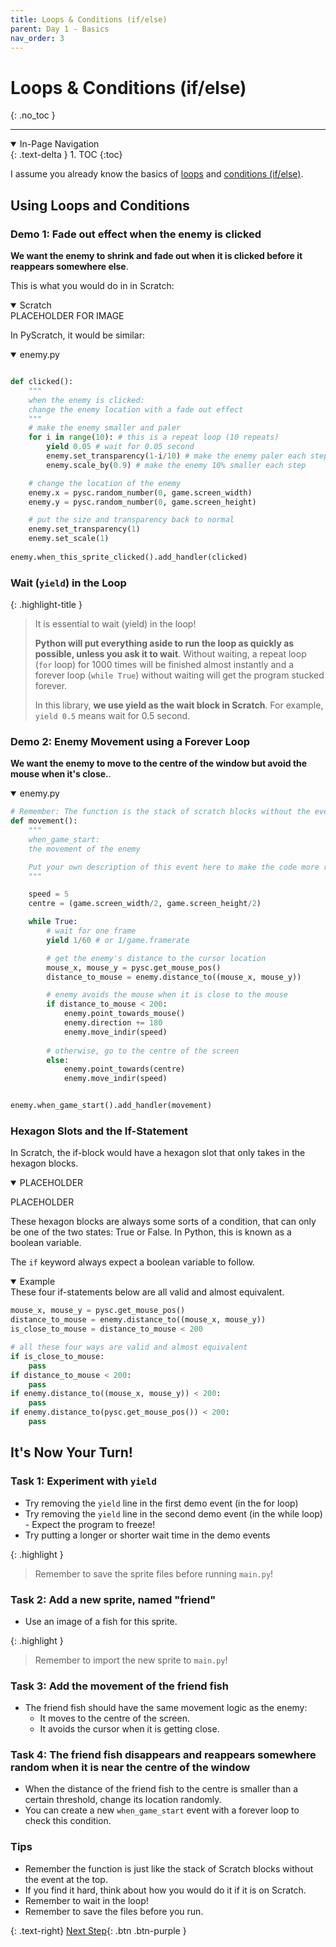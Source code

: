 ```yaml
---
title: Loops & Conditions (if/else)
parent: Day 1 - Basics
nav_order: 3
---
```


# Loops & Conditions (if/else)
{: .no_toc }

---
<details open markdown="block">
  <summary>
    In-Page Navigation
  </summary>
  {: .text-delta }
1. TOC
{:toc}
</details>

I assume you already know the basics of [loops](https://www.w3schools.com/python/ref_keyword_for.asp) and [conditions (if/else)](https://www.w3schools.com/python/python_conditions.asp). 

## Using Loops and Conditions

### Demo 1: Fade out effect when the enemy is clicked
**We want the enemy to shrink and fade out when it is clicked before it reappears somewhere else**.  

This is what you would do in in Scratch:

<details open markdown="block">
  <summary>
    Scratch
  </summary>
PLACEHOLDER FOR IMAGE
</details>

In PyScratch, it would be similar:
<details open markdown="block">
  <summary>
    enemy.py 
  </summary>

```python 

def clicked():
    """
    when the enemy is clicked: 
    change the enemy location with a fade out effect
    """
    # make the enemy smaller and paler 
    for i in range(10): # this is a repeat loop (10 repeats)
        yield 0.05 # wait for 0.05 second
        enemy.set_transparency(1-i/10) # make the enemy paler each step. if you find this confusing, do print(1-i/10) 
        enemy.scale_by(0.9) # make the enemy 10% smaller each step

    # change the location of the enemy
    enemy.x = pysc.random_number(0, game.screen_width)
    enemy.y = pysc.random_number(0, game.screen_height)

    # put the size and transparency back to normal
    enemy.set_transparency(1)
    enemy.set_scale(1)
    
enemy.when_this_sprite_clicked().add_handler(clicked)

```
</details>

### Wait (`yield`) in the Loop

{: .highlight-title }
> It is essential to wait (yield) in the loop!
> 
> **Python will put everything aside to run the loop as quickly as possible, unless you ask it to wait**. Without waiting, a repeat loop (`for` loop) for 1000 times will be finished almost instantly and a forever loop (`while True`) without waiting will get the program stucked forever.
> 
> In this library, **we use yield as the wait block in Scratch**. For example, `yield 0.5` means wait for 0.5 second. 


### Demo 2: Enemy Movement using a Forever Loop
**We want the enemy to move to the centre of the window but avoid the mouse when it's close.**.  

<details open markdown="block">
  <summary>
    enemy.py 
  </summary>

```python 
# Remember: The function is the stack of scratch blocks without the event block at the top
def movement():
    """
    when_game_start: 
    the movement of the enemy

    Put your own description of this event here to make the code more readable
    """

    speed = 5
    centre = (game.screen_width/2, game.screen_height/2)

    while True:
        # wait for one frame 
        yield 1/60 # or 1/game.framerate

        # get the enemy's distance to the cursor location
        mouse_x, mouse_y = pysc.get_mouse_pos()
        distance_to_mouse = enemy.distance_to((mouse_x, mouse_y))

        # enemy avoids the mouse when it is close to the mouse
        if distance_to_mouse < 200: 
            enemy.point_towards_mouse()
            enemy.direction += 180
            enemy.move_indir(speed)
        
        # otherwise, go to the centre of the screen 
        else:
            enemy.point_towards(centre)
            enemy.move_indir(speed)


enemy.when_game_start().add_handler(movement)

```
</details>


### Hexagon Slots and the If-Statement
In Scratch, the if-block would have a hexagon slot that only takes in the hexagon blocks. 

<details open markdown="block">
  <summary>
    PLACEHOLDER
  </summary>

  PLACEHOLDER
</details>

These hexagon blocks are always some sorts of a condition, that can only be one of the two states: True or False. In Python, this is known as a boolean variable. 

The `if` keyword always expect a boolean variable to follow.


<details open markdown="block">
  <summary>
    Example
  </summary>
These four if-statements below are all valid and almost equivalent. 

```python
mouse_x, mouse_y = pysc.get_mouse_pos()
distance_to_mouse = enemy.distance_to((mouse_x, mouse_y))
is_close_to_mouse = distance_to_mouse < 200

# all these four ways are valid and almost equivalent
if is_close_to_mouse:
    pass
if distance_to_mouse < 200: 
    pass
if enemy.distance_to((mouse_x, mouse_y)) < 200: 
    pass
if enemy.distance_to(pysc.get_mouse_pos()) < 200: 
    pass
```
</details>




## It's Now Your Turn!

### Task 1: Experiment with `yield`
- Try removing the `yield` line in the first demo event (in the for loop)
- Try removing the `yield` line in the second demo event (in the while loop) - Expect the program to freeze!
- Try putting a longer or shorter wait time in the demo events

{: .highlight }
> Remember to save the sprite files before running `main.py`!

### Task 2: Add a new sprite, named "friend"
- Use an image of a fish for this sprite. 

{: .highlight }
> Remember to import the new sprite to `main.py`!

### Task 3: Add the movement of the friend fish 
- The friend fish should have the same movement logic as the enemy: 
  - It moves to the centre of the screen.
  - It avoids the cursor when it is getting close.   

### Task 4: The friend fish disappears and reappears somewhere random when it is near the centre of the window
- When the distance of the friend fish to the centre is smaller than a certain threshold, change its location randomly. 
- You can create a new `when_game_start` event with a forever loop to check this condition. 

### Tips
- Remember the function is just like the stack of Scratch blocks without the event at the top.
- If you find it hard, think about how you would do it if it is on Scratch. 
- Remember to wait in the loop! 
- Remember to save the files before you run. 



{: .text-right}
[Next Step](./4-variables){: .btn .btn-purple }


